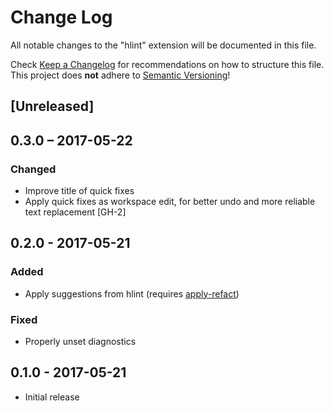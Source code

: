 # Change Log
All notable changes to the "hlint" extension will be documented in this file.

Check [Keep a Changelog](http://keepachangelog.com/) for recommendations on how
to structure this file.  This project does **not** adhere to [Semantic
Versioning](http://semver.org/)!

## [Unreleased]

## 0.3.0 – 2017-05-22
### Changed
- Improve title of quick fixes
- Apply quick fixes as workspace edit, for better undo and more reliable text
  replacement [GH-2]

## 0.2.0 - 2017-05-21
### Added
- Apply suggestions from hlint (requires
  [apply-refact](https://github.com/mpickering/apply-refact))

### Fixed
- Properly unset diagnostics

## 0.1.0 - 2017-05-21
- Initial release
